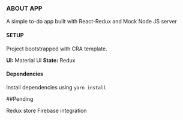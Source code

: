 ### ABOUT APP

A simple to-do app built with React-Redux and Mock Node JS server

#### SETUP
Project bootstrapped with CRA template.

**UI:** Material UI
**State:** Redux

#### Dependencies

Install dependencies using  `yarn install`

##Pending

Redux store
Firebase integration
